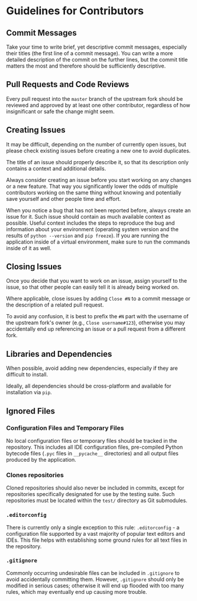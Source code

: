 # Guidelines for Contributors

## Commit Messages

Take your time to write brief, yet descriptive commit messages, especially their titles (the first line of a commit message). You can write a more detailed description of the commit on the further lines, but the commit title matters the most and therefore should be sufficiently descriptive.

## Pull Requests and Code Reviews

Every pull request into the `master` branch of the upstream fork should be reviewed and approved by at least one other contributor, regardless of how insignificant or safe the change might seem.

## Creating Issues

It may be difficult, depending on the number of currently open issues, but please check existing issues before creating a new one to avoid duplicates.

The title of an issue should properly describe it, so that its description only contains a context and additional details.

Always consider creating an issue before you start working on any changes or a new feature. That way you significantly lower the odds of multiple contributors working on the same thing without knowing and potentially save yourself and other people time and effort.

When you notice a bug that has not been reported before, always create an issue for it. Such issue should contain as much available context as possible. Useful context includes the steps to reproduce the bug and information about your environment (operating system version and the results of `python --version` and `pip freeze`). If you are running the application inside of a virtual environment, make sure to run the commands inside of it as well.

## Closing Issues

Once you decide that you want to work on an issue, assign yourself to the issue, so that other people can easily tell it is already being worked on.

Where applicable, close issues by adding `Close #N` to a commit message or the description of a related pull request.

To avoid any confusion, it is best to prefix the `#N` part with the username of the upstream fork's owner (e.g., `Close username#123`), otherwise you may accidentally end up referencing an issue or a pull request from a different fork.

## Libraries and Dependencies

When possible, avoid adding new dependencies, especially if they are difficult to install.

Ideally, all dependencies should be cross-platform and available for installation via `pip`.

## Ignored Files

### Configuration Files and Temporary Files

No local configuration files or temporary files should be tracked in the repository. This includes all IDE configuration files, pre-compiled Python bytecode files (`.pyc` files in `__pycache__` directories) and all output files produced by the application.

### Clones repositories

Cloned repositories should also never be included in commits, except for repositories specifically designated for use by the testing suite. Such repositories must be located within the `test/` directory as Git submodules.

### `.editorconfig`

There is currently only a single exception to this rule: `.editorconfig` - a configuration file supported by a vast majority of popular text editors and IDEs. This file helps with establishing some ground rules for all text files in the repository.

### `.gitignore`

Commonly occurring undesirable files can be included in `.gitignore` to avoid accidentally committing them. However, `.gitignore` should only be modified in serious cases; otherwise it will end up flooded with too many rules, which may eventually end up causing more trouble.
